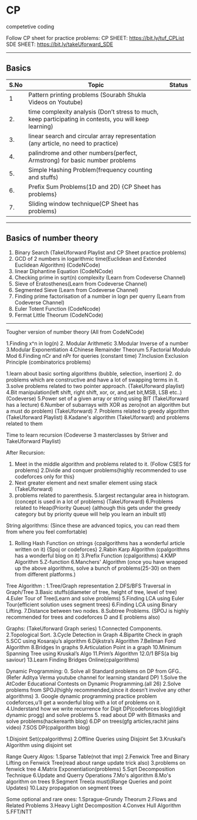 # CP
competetive coding

Follow CP sheet for practice problems: 
CP SHEET: https://bit.ly/tuf_CPList 
SDE SHEET: https://bit.ly/takeUforward_SDE 
___

## Basics

| S.No| Topic                                                                                             | Status |
|-----|---------------------------------------------------------------------------------------------------|--------|
1   |  Pattern printing problems (Sourabh Shukla Videos on Youtube)
2.|time complexity analysis (Don’t stress to much, keep participating in contests, you will keep learning) 
3.|linear search and circular array representation (any article, no need to practice) 
4.|palindrome and other numbers(perfect, Armstrong) for basic number problems 
5.|Simple Hashing Problem(frequency counting and stuffs) 
6.|Prefix Sum Problems(1D and 2D) {CP Sheet has problems} 
7.|Sliding window technique(CP Sheet has problems) 
___ 

## Basics of number theory

1. Binary Search (TakeUforward Playlist and CP Sheet practice problems) 
1. GCD of 2 numbers in logarithmic time(Euclidean and Extended Euclidean Algorithm) (CodeNCode)
1. linear Diphantine Equation (CodeNCode)
1. Checking prime in sqrt(n) complexity (Learn from Codeverse Channel) 
1. Sieve of Eratosthenes(Learn from Codeverse Channel) 
1. Segmented Sieve (Learn from Codeverse Channel)
1. Finding prime factorisation of a number in logn per querry (Learn from Codeverse Channel)
1. Euler Totent Function (CodeNcode)
1. Fermat Little Theorum (CodeNCode) 

___

Tougher version of number theory (All from CodeNCode) 

1.Finding x^n in log(n) 
2. Modular Arithmetic 
3.Modular Inverse of a number 
3.Modular Exponentiation 
4.Chinese Remainder Theorum 
5.Factorial Modulo Mod 
6.Finding nCr and nPr for queries (constant time) 
7.Inclusion Exclusion Principle (combinatorics problems) 


1.learn about basic sorting algorithms (bubble, selection, insertion) 
2. do problems which are constructive and have a lot of swapping terms in it. 
3.solve problems related to two pointer approach. (TakeUforward playlist) 
4.Bit manipulation(left shift, right shift, xor, or, and,set bit,MSB, LSB etc..) (Codeverse) 
5.Power set of a given array or string using BIT (TakeUforward has a lecture) 
6.Number of subarrays with XOR as zero(not an algorithm but a must do problem) (TakeUforward) 
7. Problems related to greedy algorithm (TakeUforward Playlist) 
8.Kadane's algorithm (TakeUforward) and problems related to them 

Time to learn recursion (Codeverse 3 masterclasses by Striver and TakeUforward Playlist) 

After Recursion: 
1. Meet in the middle algorithm and problems related to it. (Follow CSES for problems)
2.Divide and conquer problems{highly recommended to use codeforces only for this} 
3. Next greater element and next smaller element using stack (TakeUforward)
4. problems related to parenthesis. 
5.largest rectangular area in histogram. (concept is used in a lot of problems) (TakeUforward)
6.Problems related to Heap(Priority Queue) {although this gets under the greedy category but by priority queue will help you learn an inbuilt stl) 

String algorithms: (Since these are advanced topics, you can read them from where you feel comfortable) 
1. Rolling Hash Function on strings {cpalgorithms has a wonderful article written on it) {Spoj or codeforces} 
2.Rabin Karp Algorithm (cpalgorithms has a wonderful blog on it) 
3.Prefix Function (cpalgorithms)
4.KMP Algorithm 
5.Z-function 
6.Manchers' Algorithm (once you have wrapped up the above algorithms, solve a bunch of problems(25-30) on them from different platforms.) 

Tree Algorithm : 
1.Tree/Graph representation 
2.DFS/BFS Traversal in Graph/Tree 
3.Basic stuffs(diameter of tree, height of tree, level of tree) 
4.Euler Tour of Tree(Learn and solve problems) 
5.Finding LCA using Euler Tour{efficient solution uses segment trees)
 6.Finding LCA using Binary Lifting. 7.Distance between two nodes. 
8.Subtree Problems. (SPOJ is highly recommended for trees and codeforces D and E problems also) 

Graphs: (TakeUforward Graph series) 
1.Connected Components. 
2.Topological Sort. 
3.Cycle Detection in Graph 
4.Bipartite Check in graph 
5.SCC using Kosaraju’s algorithm 
6.Dijkstra’s Algorithm 
7.Bellman Ford Algorithm 
8.Bridges In graphs 
9.Articulation Point in a graph 
10.Minimum Spanning Tree using Kruskal’s Algo 
11.Prim’s Algorithm 
12.0/1 BFS(a big saviour) 
13.Learn Finding Bridges Online(cpalgorithms)


Dynamic Programming:
0. Solve all Standard problems on DP from GFG.. (Refer Aditya Verma youtube channel for learning standard DP)
1.Solve the AtCoder Educational Contests on Dynamic Programming.(all 26) 
2.Solve problems from SPOJ(highly recommended,since it doesn’t involve any other algorithms) 
3. Google dynamic programming practice problem codeforces,u’ll get a wonderful blog with a lot of problems on it. 
4.Understand how we write recurrence for Digit DP(codeforces blog)(digit dynamic progg) and solve problems 
5. read about DP with Bitmasks and solve problems(hackerearth blog) 
6.DP on trees(gfg articles,rachit jains video) 
7.SOS DP(cpalgorithm blog) 

1.Disjoint Set(cpalgorithms) 
2.Offline Queries using Disjoint Set
3.Kruskal’s Algorithm using disjoint set 

Range Query Algos: 
1.Sparse Table(not that imp) 
2.Fenwick Tree and Binary Lifting on Fenwick Tree(read about range update trick also) 3.problems on fenwick tree
4.Matrix Exponentiation(problems) 
5.Sqrt Decomposition Technique
6.Update and Querry Operations 
7.Mo's algorithm 
8.Mo's algorithm on trees 
9.Segment Tree(a must)(Range Queries and point Updates)
10.Lazy propagation on segment trees 

Some optional and rare ones: 
1.Sprague-Grundy Theorum 
2.Flows and Related Problems 
3.Heavy Light Decomposition 
4.Convex Hull Algorithm 
5.FFT/NTT
